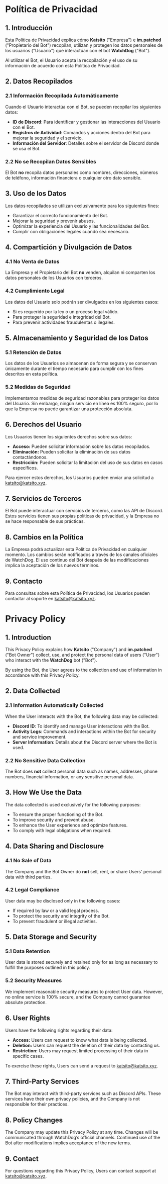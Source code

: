 # Política de Privacidad

## 1. Introducción
Esta Política de Privacidad explica cómo **Katsito** ("Empresa") e **im.patched** ("Propietario del Bot") recopilan, utilizan y protegen los datos personales de los usuarios ("Usuario") que interactúan con el bot **WatchDog** ("Bot").

Al utilizar el Bot, el Usuario acepta la recopilación y el uso de su información de acuerdo con esta Política de Privacidad.

## 2. Datos Recopilados
### 2.1 Información Recopilada Automáticamente
Cuando el Usuario interactúa con el Bot, se pueden recopilar los siguientes datos:
- **ID de Discord**: Para identificar y gestionar las interacciones del Usuario con el Bot.
- **Registros de Actividad**: Comandos y acciones dentro del Bot para mejorar la seguridad y el servicio.
- **Información del Servidor**: Detalles sobre el servidor de Discord donde se usa el Bot.

### 2.2 No se Recopilan Datos Sensibles
El Bot **no** recopila datos personales como nombres, direcciones, números de teléfono, información financiera o cualquier otro dato sensible.

## 3. Uso de los Datos
Los datos recopilados se utilizan exclusivamente para los siguientes fines:
- Garantizar el correcto funcionamiento del Bot.
- Mejorar la seguridad y prevenir abusos.
- Optimizar la experiencia del Usuario y las funcionalidades del Bot.
- Cumplir con obligaciones legales cuando sea necesario.

## 4. Compartición y Divulgación de Datos
### 4.1 No Venta de Datos
La Empresa y el Propietario del Bot **no** venden, alquilan ni comparten los datos personales de los Usuarios con terceros.

### 4.2 Cumplimiento Legal
Los datos del Usuario solo podrán ser divulgados en los siguientes casos:
- Si es requerido por la ley o un proceso legal válido.
- Para proteger la seguridad e integridad del Bot.
- Para prevenir actividades fraudulentas o ilegales.

## 5. Almacenamiento y Seguridad de los Datos
### 5.1 Retención de Datos
Los datos de los Usuarios se almacenan de forma segura y se conservan únicamente durante el tiempo necesario para cumplir con los fines descritos en esta política.

### 5.2 Medidas de Seguridad
Implementamos medidas de seguridad razonables para proteger los datos del Usuario. Sin embargo, ningún servicio en línea es 100% seguro, por lo que la Empresa no puede garantizar una protección absoluta.

## 6. Derechos del Usuario
Los Usuarios tienen los siguientes derechos sobre sus datos:
- **Acceso:** Pueden solicitar información sobre los datos recopilados.
- **Eliminación:** Pueden solicitar la eliminación de sus datos contactándonos.
- **Restricción:** Pueden solicitar la limitación del uso de sus datos en casos específicos.

Para ejercer estos derechos, los Usuarios pueden enviar una solicitud a [katsito@katsito.xyz](mailto:katsito@katsito.xyz).

## 7. Servicios de Terceros
El Bot puede interactuar con servicios de terceros, como las API de Discord. Estos servicios tienen sus propias políticas de privacidad, y la Empresa no se hace responsable de sus prácticas.

## 8. Cambios en la Política
La Empresa podrá actualizar esta Política de Privacidad en cualquier momento. Los cambios serán notificados a través de los canales oficiales de WatchDog. El uso continuo del Bot después de las modificaciones implica la aceptación de los nuevos términos.

## 9. Contacto
Para consultas sobre esta Política de Privacidad, los Usuarios pueden contactar al soporte en [katsito@katsito.xyz](mailto:katsito@katsito.xyz).



# Privacy Policy

## 1. Introduction
This Privacy Policy explains how **Katsito** ("Company") and **im.patched** ("Bot Owner") collect, use, and protect the personal data of users ("User") who interact with the **WatchDog** bot ("Bot").

By using the Bot, the User agrees to the collection and use of information in accordance with this Privacy Policy.

## 2. Data Collected
### 2.1 Information Automatically Collected
When the User interacts with the Bot, the following data may be collected:
- **Discord ID**: To identify and manage User interactions with the Bot.
- **Activity Logs**: Commands and interactions within the Bot for security and service improvement.
- **Server Information**: Details about the Discord server where the Bot is used.

### 2.2 No Sensitive Data Collection
The Bot does **not** collect personal data such as names, addresses, phone numbers, financial information, or any sensitive personal data.

## 3. How We Use the Data
The data collected is used exclusively for the following purposes:
- To ensure the proper functioning of the Bot.
- To improve security and prevent abuse.
- To enhance the User experience and optimize features.
- To comply with legal obligations when required.

## 4. Data Sharing and Disclosure
### 4.1 No Sale of Data
The Company and the Bot Owner do **not** sell, rent, or share Users' personal data with third parties.

### 4.2 Legal Compliance
User data may be disclosed only in the following cases:
- If required by law or a valid legal process.
- To protect the security and integrity of the Bot.
- To prevent fraudulent or illegal activities.

## 5. Data Storage and Security
### 5.1 Data Retention
User data is stored securely and retained only for as long as necessary to fulfill the purposes outlined in this policy. 

### 5.2 Security Measures
We implement reasonable security measures to protect User data. However, no online service is 100% secure, and the Company cannot guarantee absolute protection.

## 6. User Rights
Users have the following rights regarding their data:
- **Access:** Users can request to know what data is being collected.
- **Deletion:** Users can request the deletion of their data by contacting us.
- **Restriction:** Users may request limited processing of their data in specific cases.

To exercise these rights, Users can send a request to [katsito@katsito.xyz](mailto:katsito@katsito.xyz).

## 7. Third-Party Services
The Bot may interact with third-party services such as Discord APIs. These services have their own privacy policies, and the Company is not responsible for their practices.

## 8. Policy Changes
The Company may update this Privacy Policy at any time. Changes will be communicated through WatchDog’s official channels. Continued use of the Bot after modifications implies acceptance of the new terms.

## 9. Contact
For questions regarding this Privacy Policy, Users can contact support at [katsito@katsito.xyz](mailto:katsito@katsito.xyz).
